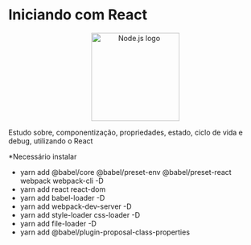 # Iniciando com React

<p align="center">
  <a title="react authors / Public domain" href="https://upload.wikimedia.org/wikipedia/commons/a/a7/React-icon.svg"><img width="175" alt="Node.js logo" src="https://upload.wikimedia.org/wikipedia/commons/a/a7/React-icon.svg"></a>
  
Estudo sobre, componentização, propriedades, estado, ciclo de vida e debug, utilizando o React

*Necessário instalar

- yarn add @babel/core @babel/preset-env @babel/preset-react webpack webpack-cli -D
- yarn add react react-dom
- yarn add babel-loader -D
- yarn add webpack-dev-server -D
- yarn add style-loader css-loader -D
- yarn add file-loader -D
- yarn add @babel/plugin-proposal-class-properties


